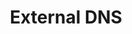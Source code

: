 ---
title: External DNS
menu:
  product_voyager_5.0.0-rc.8:
    name: External DNS
    parent: dns
    weight: 10
product_name: voyager
menu_name: product_voyager_5.0.0-rc.8
section_menu_id: guides
aliases:
  - /products/voyager/5.0.0-rc.8/guides/ingress/dns/
---